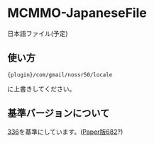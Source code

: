 # MCMMO-JapaneseFile
日本語ファイル(予定)

## 使い方

```
{plugin}/com/gmail/nossr50/locale
```
に上書きしてください。

## 基準バージョンについて

[336](https://popicraft.net/jenkins/job/mcMMO/336/)を基準にしています。([Paper版682](https://papermc.io/ci/view/all/job/mcMMO/682/)?)
